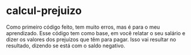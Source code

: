 # calcul-prejuizo
Como primeiro código feito, tem muito erros, mas é para o meu aprendizado. Esse código tem como base, em você relatar o seu salário e dizer os valores dos prejuízos que têm para pagar. Isso vai resultar no resultado, dizendo se está com o saldo negativo.
